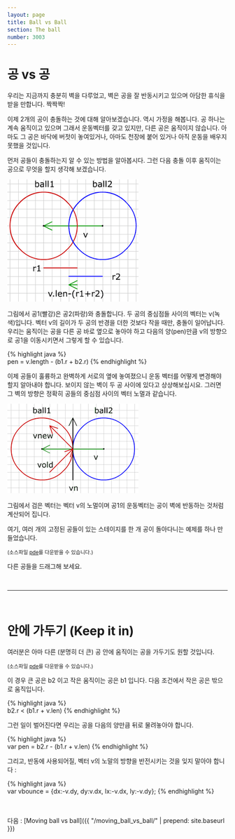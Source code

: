 ```yaml
---
layout: page
title: Ball vs Ball
section: The ball
number: 3003
---
```


# 공 vs 공

우리는 지금까지 충분히 벽을 다루었고, 벽은 공을 잘 반동시키고 있으며 아담한 휴식을 받을 만합니다. 짝짝짝!

이제 2개의 공이 충돌하는 것에 대해 알아보겠습니다. 역시 가정을 해봅니다. 공 하나는 계속 움직이고 있으며 그래서 운동벡터를 갖고 있지만, 다른 공은 움직이지 않습니다. 아마도 그 공은 바닥에 버젓이 놓여있거나, 아마도 천장에 붙어 있거나 아직 운동을 배우지 못했을 것입니다.

먼저 공들이 충돌하는지 알 수 있는 방법을 알아봅시다. 그런 다음 충돌 이후 움직이는 공으로 무엇을 할지 생각해 보겠습니다.

![Alt 공과 공의 충돌](../img/tut09_1.gif)

그림에서 공1(빨강)은 공2(파랑)와 충돌합니다. 두 공의 중심점들 사이의 벡터는 v(녹색)입니다. 벡터 v의 길이가 두 공의 반경을 더한 것보다 작을 때만, 충돌이 일어납니다. 우리는 움직이는 공을 다른 공 바로 옆으로 놓아야 하고 다음의 양(pen)만큼 v의 방향으로 공1을 이동시키면서 그렇게 할 수 있습니다.

{% highlight java %}  
pen = v.length - (b1.r + b2.r)
{% endhighlight %}

이제 공들이 훌륭하고 완벽하게 서로의 옆에 놓여졌으니 운동 벡터를 어떻게 변경해야 할지 알아내야 합니다. 보이지 않는 벽이 두 공 사이에 있다고 상상해보십시요. 그러면 그 벽의 방향은 정확히 공들의 중심점 사이의 벡터 노멀과 같습니다.

![Alt 공과 공의 충돌 후 벡터 변화](../img/tut09_2.gif)

그림에서 검은 벡터는 벡터 v의 노멀이며 공1의 운동벡터는 공이 벽에 반동하는 것처럼 계산되어 집니다.

여기, 여러 개의 고정된 공들이 있는 스테이지를 한 개 공이 돌아다니는 예제를 하나 만들었습니다.

<canvas data-processing-sources="../data/ball_vs_ball.pde"></canvas>
<small>(소스파일 [pde](../data/ball_vs_ball.pde)를 다운받을 수 있습니다.)</small>


다른 공들을 드래그해 보세요.

<br>

-----

<br>

# 안에 가두기 (Keep it in)

여러분은 아마 다른 (분명히 더 큰) 공 안에 움직이는 공을 가두기도 원할 것입니다.

<canvas data-processing-sources="../data/ball_vs_ball_keep_it_in.pde"></canvas>
<small>(소스파일 [pde](../data/ball_vs_ball_keep_it_in.pde)를 다운받을 수 있습니다.)</small>

이 경우 큰 공은 b2 이고 작은 움직이는 공은 b1 입니다. 다음 조건에서 작은 공은 밖으로 움직입니다.

{% highlight java %}  
b2.r < (b1.r + v.len)
{% endhighlight %}

그런 일이 벌어진다면 우리는 공을 다음의 양만큼 뒤로 물려놓아야 합니다.

{% highlight java %}  
var pen = b2.r - (b1.r + v.len)
{% endhighlight %}

그리고, 반동에 사용되어질, 벡터 v의 노말의 방향을 반전시키는 것을 잊지 말아야 합니다 :

{% highlight java %}  
var vbounce = {dx:-v.dy, dy:v.dx, lx:-v.dx, ly:-v.dy};
{% endhighlight %}
	


<br>
<br>
다음 : [Moving ball vs ball]({{ "/moving_ball_vs_ball/" | prepend: site.baseurl }})


